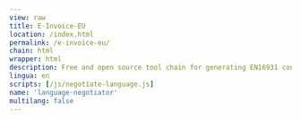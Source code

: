 ```yaml
---
view: raw
title: E-Invoice-EU
location: /index.html
permalink: /e-invoice-eu/
chain: html
wrapper: html
description: Free and open source tool chain for generating EN16931 conforming invoices (Factur-X/ZUGFeRD, UBL, CII, XRechnung) from popular spreadsheet formats or JSON.
lingua: en
scripts: [/js/negotiate-language.js]
name: 'language-negotiator'
multilang: false
---
```


<!--qgoda-no-xgettext-->
<script>
var lingua,
	default_lingua = '[% config.linguas.0 %]',
	supported = {};
[% FOREACH lingua IN config.linguas %]
	supported['[% lingua %]'] = true;
[% END %]

for (i = 0; navigator.languages != null && i < navigator.languages.length; ++i) {
	var lang = navigator.languages[i].substr(0, 2);
	if (supported[lang]) {
		lingua = lang;
	}
}

if (lingua == null) {
	lingua = navigator.language || navigator.userLanguage;
	if (lingua != null) {
		lingua = lingua.substr(0, 2);
	}
}

if (!supported[lingua])
	lingua = default_lingua;

document.location.href = `/e-invoice-eu/${lingua}/docs/`;
</script>
<!--/qgoda-no-xgettext-->
